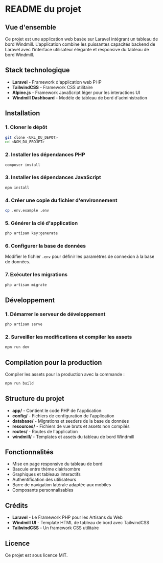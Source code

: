 # README du projet

## Vue d'ensemble
Ce projet est une application web basée sur Laravel intégrant un tableau de bord Windmill. L'application combine les puissantes capacités backend de Laravel avec l'interface utilisateur élégante et responsive du tableau de bord Windmill.

## Stack technologique
- **Laravel** - Framework d'application web PHP
- **TailwindCSS** - Framework CSS utilitaire
- **Alpine.js** - Framework JavaScript léger pour les interactions UI
- **Windmill Dashboard** - Modèle de tableau de bord d'administration

## Installation
### 1. Cloner le dépôt
```sh
git clone <URL_DU_DEPOT>
cd <NOM_DU_PROJET>
```

### 2. Installer les dépendances PHP
```sh
composer install
```

### 3. Installer les dépendances JavaScript
```sh
npm install
```

### 4. Créer une copie du fichier d'environnement
```sh
cp .env.example .env
```

### 5. Générer la clé d'application
```sh
php artisan key:generate
```

### 6. Configurer la base de données
Modifier le fichier `.env` pour définir les paramètres de connexion à la base de données.

### 7. Exécuter les migrations
```sh
php artisan migrate
```

## Développement
### 1. Démarrer le serveur de développement
```sh
php artisan serve
```

### 2. Surveiller les modifications et compiler les assets
```sh
npm run dev
```

## Compilation pour la production
Compiler les assets pour la production avec la commande :
```sh
npm run build
```

## Structure du projet
- **app/** - Contient le code PHP de l'application
- **config/** - Fichiers de configuration de l'application
- **database/** - Migrations et seeders de la base de données
- **resources/** - Fichiers de vue bruts et assets non compilés
- **routes/** - Routes de l'application
- **windmill/** - Templates et assets du tableau de bord Windmill

## Fonctionnalités
- Mise en page responsive du tableau de bord
- Bascule entre thème clair/sombre
- Graphiques et tableaux interactifs
- Authentification des utilisateurs
- Barre de navigation latérale adaptée aux mobiles
- Composants personnalisables

## Crédits
- **Laravel** - Le Framework PHP pour les Artisans du Web
- **Windmill UI** - Template HTML de tableau de bord avec TailwindCSS
- **TailwindCSS** - Un framework CSS utilitaire

## Licence
Ce projet est sous licence MIT.

